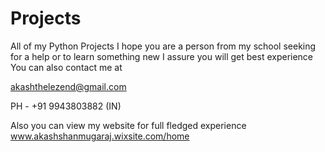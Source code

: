 # Projects
All of my Python Projects
I hope you are a person from my school seeking for a help or to learn something new
I assure you will get best experience
You can also contact me at 

akashthelezend@gmail.com

PH - +91 9943803882 (IN)

Also you can view my website for full fledged experience
www.akashshanmugaraj.wixsite.com/home
